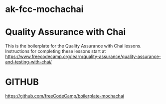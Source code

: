 # ak-fcc-mochachai

# Quality Assurance with Chai
This is the boilerplate for the Quality Assurance with Chai lessons. Instructions for completing these lessons start at https://www.freecodecamp.org/learn/quality-assurance/quality-assurance-and-testing-with-chai/

# GITHUB
https://github.com/freeCodeCamp/boilerplate-mochachai
